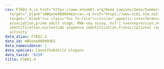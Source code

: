 ```yaml
---
csv: F36D1.4,<a href="https://www.ensembl.org/Homo_sapiens/Gene/Summary?db=core;g=WBGene00009463"
  target="_blank">WBGene00009463</a>,<a href="https://www.ncbi.nlm.nih.gov/pubmed/30894454"
  target="_blank"><i class="fas fa-file"></i></a>",genetic interference,functional
  association,prime adult stage, RNA-seq assay, hsf-1 overexpression,nucleotide sequence
  identification,nucleotide sequence identification,transcriptional regulation,up-regulates
  activity
data_alias: F36D1.4
data_id: WBGene00009463
data_numevidence: 1
data_species: Caenorhabditis elegans
data_taxid: '6239'
title: F36D1.4
---
```

